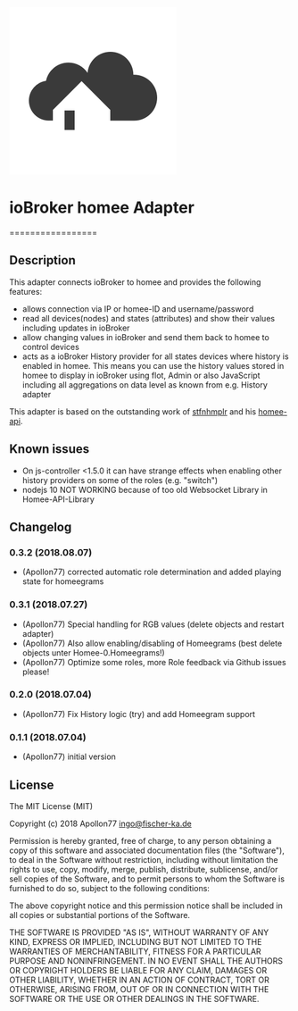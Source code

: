 ![Logo](admin/homee.png)
# ioBroker homee Adapter
=================

## Description
This adapter connects ioBroker to homee and provides the following features:
* allows connection via IP or homee-ID and username/password
* read all devices(nodes) and states (attributes) and show their values including updates in ioBroker
* allow changing values in ioBroker and send them back to homee to control devices
* acts as a ioBroker History provider for all states devices where history is enabled in homee. This means you can use the history values stored in homee to display in ioBroker using flot, Admin or also JavaScript including all aggregations on data level as known from e.g. History adapter

This adapter is based on the outstanding work of [stfnhmplr](http://twitter.com/stfnhmplr) and his [homee-api](https://github.com/stfnhmplr/homee-api).

## Known issues
* On js-controller <1.5.0 it can have strange effects when enabling other history providers on some of the roles (e.g. "switch")
* nodejs 10 NOT WORKING because of too old Websocket Library in Homee-API-Library


## Changelog

### 0.3.2 (2018.08.07)
* (Apollon77) corrected automatic role determination and added playing state for homeegrams

### 0.3.1 (2018.07.27)
* (Apollon77) Special handling for RGB values (delete objects and restart adapter)
* (Apollon77) Also allow enabling/disabling of Homeegrams (best delete objects unter Homee-0.Homeegrams!)
* (Apollon77) Optimize some roles, more Role feedback via Github issues please!

### 0.2.0 (2018.07.04)
* (Apollon77) Fix History logic (try) and add Homeegram support

### 0.1.1 (2018.07.04)
* (Apollon77) initial version

## License
The MIT License (MIT)

Copyright (c) 2018 Apollon77 <ingo@fischer-ka.de>

Permission is hereby granted, free of charge, to any person obtaining a copy
of this software and associated documentation files (the "Software"), to deal
in the Software without restriction, including without limitation the rights
to use, copy, modify, merge, publish, distribute, sublicense, and/or sell
copies of the Software, and to permit persons to whom the Software is
furnished to do so, subject to the following conditions:

The above copyright notice and this permission notice shall be included in
all copies or substantial portions of the Software.

THE SOFTWARE IS PROVIDED "AS IS", WITHOUT WARRANTY OF ANY KIND, EXPRESS OR
IMPLIED, INCLUDING BUT NOT LIMITED TO THE WARRANTIES OF MERCHANTABILITY,
FITNESS FOR A PARTICULAR PURPOSE AND NONINFRINGEMENT. IN NO EVENT SHALL THE
AUTHORS OR COPYRIGHT HOLDERS BE LIABLE FOR ANY CLAIM, DAMAGES OR OTHER
LIABILITY, WHETHER IN AN ACTION OF CONTRACT, TORT OR OTHERWISE, ARISING FROM,
OUT OF OR IN CONNECTION WITH THE SOFTWARE OR THE USE OR OTHER DEALINGS IN
THE SOFTWARE.
